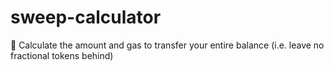 # sweep-calculator
🧹 Calculate the amount and gas to transfer your entire balance (i.e. leave no fractional tokens behind)
